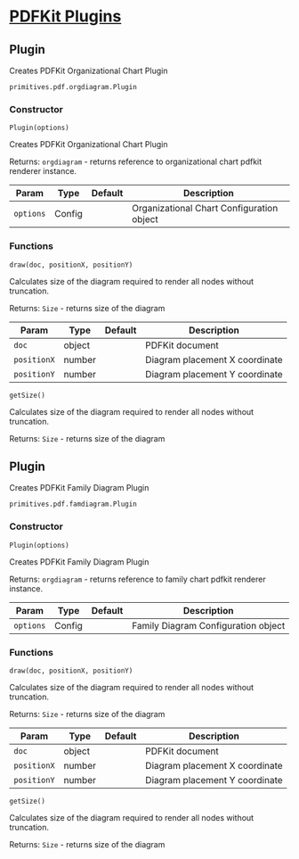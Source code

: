 # [PDFKit Plugins](https://pdfkit.org/)
## Plugin
Creates PDFKit Organizational Chart Plugin

 <code>primitives.pdf.orgdiagram.Plugin</code> 

### Constructor

 <code>Plugin(options)</code> 

Creates PDFKit Organizational Chart Plugin

 Returns: <code>orgdiagram</code> - returns reference to organizational chart pdfkit renderer instance.

| Param | Type | Default | Description | 
| --- | --- | --- | --- | 
 | <code>options</code> | Config | <code></code> | Organizational Chart Configuration object | 

### Functions

 <code>draw(doc, positionX, positionY)</code> 

Calculates size of the diagram required to render all nodes without truncation.

 Returns: <code>Size</code> - returns size of the diagram

| Param | Type | Default | Description | 
| --- | --- | --- | --- | 
 | <code>doc</code> | object | <code></code> | PDFKit document | 
 | <code>positionX</code> | number | <code></code> | Diagram placement X coordinate | 
 | <code>positionY</code> | number | <code></code> | Diagram placement Y coordinate | 

 <code>getSize()</code> 

Calculates size of the diagram required to render all nodes without truncation.

 Returns: <code>Size</code> - returns size of the diagram


## Plugin
Creates PDFKit Family Diagram Plugin

 <code>primitives.pdf.famdiagram.Plugin</code> 

### Constructor

 <code>Plugin(options)</code> 

Creates PDFKit Family Diagram Plugin

 Returns: <code>orgdiagram</code> - returns reference to family chart pdfkit renderer instance.

| Param | Type | Default | Description | 
| --- | --- | --- | --- | 
 | <code>options</code> | Config | <code></code> | Family Diagram Configuration object | 

### Functions

 <code>draw(doc, positionX, positionY)</code> 

Calculates size of the diagram required to render all nodes without truncation.

 Returns: <code>Size</code> - returns size of the diagram

| Param | Type | Default | Description | 
| --- | --- | --- | --- | 
 | <code>doc</code> | object | <code></code> | PDFKit document | 
 | <code>positionX</code> | number | <code></code> | Diagram placement X coordinate | 
 | <code>positionY</code> | number | <code></code> | Diagram placement Y coordinate | 

 <code>getSize()</code> 

Calculates size of the diagram required to render all nodes without truncation.

 Returns: <code>Size</code> - returns size of the diagram

